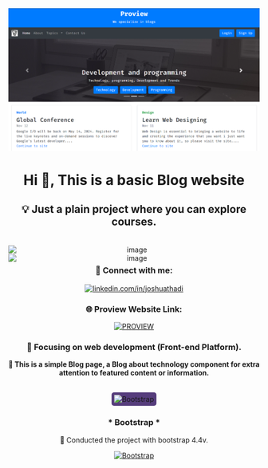 <!-- MasterHead -->
<a href="https://JoshuaThadi.io">
    <img src="proview-img.png" alt="MasterHead">
</a>

<h1 align="center">Hi 👋, This is a basic Blog website</h1>

<h2 align="center">💡 Just a plain project where you can explore courses.</h2>

<br>
<div align="center">
    <img align="left" alt="image" width="500" src="https://github.com/JoshuaThadi/Proview/blob/main/Screenshot%202024-08-11%20185903.png">
    <img align="left" alt="image" width="500" src="https://github.com/JoshuaThadi/Proview/blob/main/Screenshot%202024-08-11%20185937.png">
</div>
<br/>

<h3 align="center">🧲 Connect with me:</h3>
<p align="center">
    <a href="https://www.linkedin.com/in/joshuathadi" target="_blank">
        <img align="center" src="https://raw.githubusercontent.com/rahuldkjain/github-profile-readme-generator/master/src/images/icons/Social/linked-in-alt.svg" alt="linkedin.com/in/joshuathadi" height="30" width="40" />
    </a>
</p>

<div align="center">
    <h3>🌐 Proview Website Link:</h3>
   <a href="https://joshuathadi.github.io/Proview/">
        <img width="180px" src="https://img.shields.io/badge/PROVIEW-1E90FF?style=for-the-badge&logo=Google-Chrome&logoColor=white" alt="PROVIEW">
    </a>
</div>

<h3 align="center">📍 Focusing on web development (Front-end Platform).</h3>
<p class="lead text-dark" align="center"><b>📱 This is a simple Blog page, a Blog about technology component for
extra attention to featured content or information.</b></p>

<br/>

<div align="center">
     <img src="https://getbootstrap.com/docs/5.1/assets/brand/bootstrap-logo.svg" alt="Bootstrap" style="background-color: #563d7c; border-radius: 5px; padding: 5px;" height="70" width="90" />
    <h3> * Bootstrap * </h3>
    <p> 🚀 Conducted the project with bootstrap 4.4v.</p>
    
<a href="https://getbootstrap.com">
    <img width="180px" src="https://img.shields.io/badge/Bootstrap-563d7c?style=for-the-badge&logo=bootstrap&logoColor=white" alt="Bootstrap">
</a>
</div>
